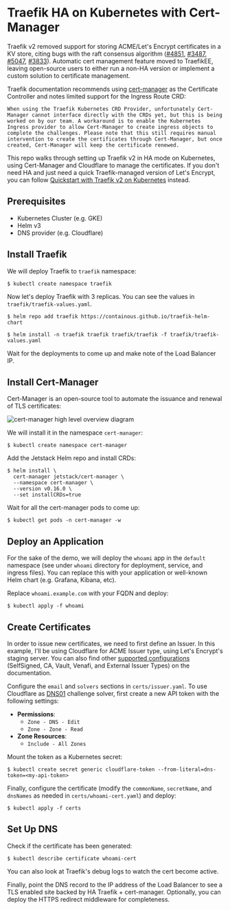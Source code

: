 # Traefik HA on Kubernetes with Cert-Manager

Traefik v2 removed support for storing ACME/Let's Encrypt certificates in a KV store, citing bugs with the raft consensus algorithm ([#4851](https://github.com/containous/traefik/issues/4851), [#3487](https://github.com/containous/traefik/issues/3487), [#5047](https://github.com/containous/traefik/issues/5047), [#3833](https://github.com/containous/traefik/issues/3833)). Automatic cert management feature moved to TraefikEE, leaving open-source users to either run a non-HA version or implement a custom solution to certificate management. 

Traefik documentation recommends using [cert-manager](https://github.com/jetstack/cert-manager) as the Certificate Controller and notes limited support for the Ingress Route CRD:

```
When using the Traefik Kubernetes CRD Provider, unfortunately Cert-Manager cannot interface directly with the CRDs yet, but this is being worked on by our team. A workaround is to enable the Kubernetes Ingress provider to allow Cert-Manager to create ingress objects to complete the challenges. Please note that this still requires manual intervention to create the certificates through Cert-Manager, but once created, Cert-Manager will keep the certificate renewed.
```

This repo walks through setting up Traefik v2 in HA mode on Kubernetes, using Cert-Manager and Cloudflare to manage the certificates. If you don't need HA and just need a quick Traefik-managed version of Let's Encrypt, you can follow [Quickstart with Traefik v2 on Kubernetes](https://medium.com/dev-genius/quickstart-with-traefik-v2-on-kubernetes-e6dff0d65216) instead.

## Prerequisites
- Kubernetes Cluster (e.g. GKE)
- Helm v3 
- DNS provider (e.g. Cloudflare)

## Install Traefik
We will deploy Traefik to `traefik` namespace:
```
$ kubectl create namespace traefik
```

Now let's deploy Traefik with 3 replicas. You can see the values in `traefik/traefik-values.yaml`.

```
$ helm repo add traefik https://containous.github.io/traefik-helm-chart

$ helm install -n traefik traefik traefik/traefik -f traefik/traefik-values.yaml
```

Wait for the deployments to come up and make note of the Load Balancer IP. 

## Install Cert-Manager
Cert-Manager is an open-source tool to automate the issuance and renewal of TLS certificates:

![cert-manager high level overview diagram](https://cert-manager.io/images/high-level-overview.svg)

We will install it in the namespace `cert-manager`:

```
$ kubectl create namespace cert-manager
```

Add the Jetstack Helm repo and install CRDs:

```
$ helm install \
  cert-manager jetstack/cert-manager \
  --namespace cert-manager \
  --version v0.16.0 \
  --set installCRDs=true
```

Wait for all the cert-manager pods to come up:

```
$ kubectl get pods -n cert-manager -w 
```

## Deploy an Application 
For the sake of the demo, we will deploy the `whoami` app in the `default` namespace (see under `whoami` directory for deployment, service, and ingress files). You can replace this with your application or well-known Helm chart (e.g. Grafana, Kibana, etc).

Replace `whoami.example.com` with your FQDN and deploy:

```
$ kubectl apply -f whoami
```

## Create Certificates
In order to issue new certificates, we need to first define an Issuer. In this example, I'll be using Cloudflare for ACME Issuer type, using Let's Encrypt's staging server. You can also find other [supported configurations](https://cert-manager.io/docs/configuration/) (SelfSigned, CA, Vault, Venafi, and External Issuer Types) on the documentation.

Configure the `email` and `solvers` sections in `certs/issuer.yaml`. To use Cloudflare as [DNS01](https://cert-manager.io/docs/configuration/acme/dns01/) challenge solver, first create a new API token with the following settings:

* **Permissions**:
  * `Zone - DNS - Edit`
  * `Zone - Zone - Read`
* **Zone Resources**:
  * `Include - All Zones`

Mount the token as a Kubernetes secret:

```
$ kubectl create secret generic cloudflare-token --from-literal=dns-token=<my-api-token>
```

Finally, configure the certificate (modify the `commonName`, `secretName`, and `dnsNames` as needed in `certs/whoami-cert.yaml`) and deploy:

```
$ kubectl apply -f certs
```

## Set Up DNS
Check if the certificate has been generated:

```
$ kubectl describe certificate whoami-cert
```

You can also look at Traefik's debug logs to watch the cert become active. 

Finally, point the DNS record to the IP address of the Load Balancer to see a TLS enabled site backed by HA Traefik + cert-manager. Optionally, you can deploy the HTTPS redirect middleware for completeness. 
